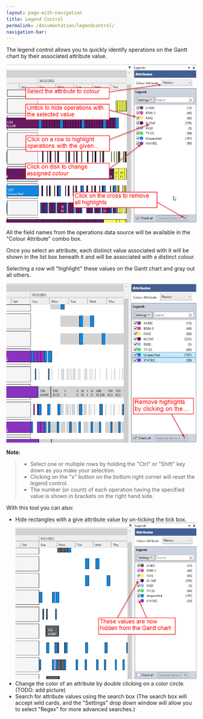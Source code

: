 ```yaml
---
layout: page-with-navigation
title: Legend Control
permalink: /documentation/legendcontrol/
navigation-bar:
---
```


The legend control allows you to quickly identify operations on the Gantt chart by their associated attribute value.

![Legend Control](img/RanttLegendControl.png)

All the field names from the operations data source will be available in the "Colour Attribute" combo box.

Once you select an attribute, each distinct value associated with it will be shown in the list box beneath it and will be associated with a distinct colour. 

Selecting a row will "highlight" these values on the Gantt chart and gray out all others.

![Highlights](img/Highlights.png)

**Note:** 

> - Select one or multiple rows by holding the "Ctrl" or "Shift" key down as you make your selection.
> - Clicking on the "x" button on the bottom right corner will reset the legend control.
> - The number (or count) of each operation having the specified value is shown in brackets on the right hand side.

With this tool you can also:

- Hide rectangles with a give attribute value by un-ticking the tick box. 
	![Hidden Operations](img/Hidden.png)
- Change the color of an attribute by double clicking on a color circle. (TODO: add picture)
- Search for attribute values using the search box (The search box will accept wild cards, and the "Settings" drop down window will allow you to select "Regex" for more advanced searches.)
